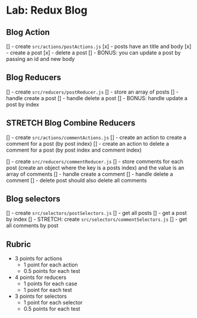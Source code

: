 # Lab: Redux Blog

## Blog Action

[] - create `src/actions/postActions.js`
  [x] - posts have an title and body
  [x] - create a post
  [x] - delete a post
  [] - BONUS: you can update a post by passing an id and new body

## Blog Reducers

[] - create `src/reducers/postReducer.js`
  [] - store an array of posts
  [] - handle create a post
  [] - handle delete a post
  [] - BONUS: handle update a post by index

## STRETCH Blog Combine Reducers

[] - create `src/actions/commentActions.js`
  [] - create an action to create a comment for a post (by post index)
  [] - create an action to delete a comment for a post (by post index and comment index)

[] - create `src/reducers/commentReducer.js`
  [] - store comments for each post (create an object where the key is a posts index) and the value is an array of comments
  [] - handle create a comment
  [] - handle delete a comment
 [] - delete post should also delete all comments

## Blog selectors

[] - create `src/selectors/postSelectors.js`
  [] - get all posts
  [] - get a post by index
[] - STRETCH: create `src/selectors/commentSelectors.js`
  [] - get all comments by post

## Rubric

* 3 points for actions
  * 1 point for each action
  * 0.5 points for each test
* 4 points for reducers
  * 1 points for each case
  * 1 point for each test
* 3 points for selectors
  * 1 point for each selector
  * 0.5 points for each test
